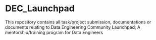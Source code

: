 # DEC_Launchpad
This repository contains all task/project submission, documentations or documents relating to Data Engineering Community Launchpad; A mentorship/training program for Data Engineers
